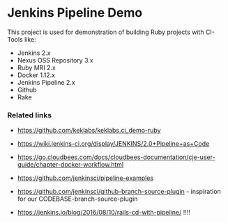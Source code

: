 # Jenkins Pipeline Demo

This project is used for demonstration of building Ruby projects with CI-Tools like:

- Jenkins 2.x
- Nexus OSS Repository 3.x
- Ruby MRI 2.x
- Docker 1.12.x
- Jenkins Pipeline 2.x
- Github
- Rake

### Related links

- https://github.com/keklabs/keklabs.ci_demo-ruby
- https://wiki.jenkins-ci.org/display/JENKINS/2.0+Pipeline+as+Code
- https://go.cloudbees.com/docs/cloudbees-documentation/cje-user-guide/chapter-docker-workflow.html
- https://github.com/jenkinsci/pipeline-examples

- https://github.com/jenkinsci/github-branch-source-plugin  - inspiration for our CODEBASE-branch-source-plugin

- https://jenkins.io/blog/2016/08/10/rails-cd-with-pipeline/  !!!!

